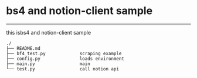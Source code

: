 # bs4 and notion-client sample
---

this isbs4 and notion-client sample

```
./
├── README.md
├── bf4_test.py             scraping example
├── config.py               loads environment
├── main.py                 main
└── test.py                 call notion api
```